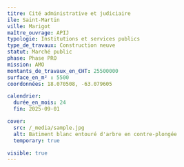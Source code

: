 ```yaml
---
titre: Cité administrative et judiciaire
ile: Saint-Martin
ville: Marigot
maître_ouvrage: APIJ
typologie: Institutions et services publics
type_de_travaux: Construction neuve
statut: Marché public
phase: Phase PRO
mission: AMO
montants_de_travaux_en_€HT: 25500000
surface_en_m² : 5500
coordonnées: 18.070508, -63.079605

calendrier:
  durée_en_mois: 24 
  fin: 2025-09-01

cover:
  src: /_media/sample.jpg
  alt: Batiment blanc entouré d'arbre en contre-plongée
  temporary: true

visible: true
---
```






